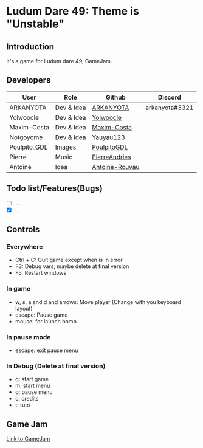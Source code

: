 # Ludum Dare 49: Theme is "Unstable"

## Introduction
It's a game for Ludum dare 49, GameJam.

## Developers

| User | Role | Github | Discord |
|------|------|--------|---------|
| ARKANYOTA | Dev & Idea | [ARKANYOTA](https://github.com/ARKANYOTA) | arkanyota#3321 |
| Yolwoocle | Dev & Idea | [Yolwoocle](https://github.com/Yolwoocle) | |
| Maxim-Costa | Dev & Idea | [Maxim-Costa](https://github.com/Maxim-Costa) | |
| Notgoyome | Dev & Idea | [Yauyau123](https://github.com/Yauyau123) | |
| Poulpito\_GDL | Images | [PoulpitoGDL](https://github.com/PoulipitoGDL) | |
| Pierre | Music | [PierreAndries](https://github.com/PIerreAndries) | |
| Antoine | Idea | [Antoine-Rouvau](https://github.com/Antoine-Roucau) | |

## Todo list/Features(Bugs)
- [ ] ...
- [x] ...

## Controls

### Everywhere
- Ctrl + C: Quit game except when is in error
- F3: Debug vars, maybe delete at final version
- F5: Restart windows

### In game
- w, s, a and d and arrows: Move player (Change with you keyboard layout)
- escape: Pause game
- mouse: for launch bomb

### In pause mode
- escape: exit pause menu

### In Debug (Delete at final version)
- g: start game
- m: start menu
- o: pause menu
- c: credits 
- t: tuto 


## Game Jam

[Link to GameJam](https://ldjam.com/events/ludum-dare/49)

